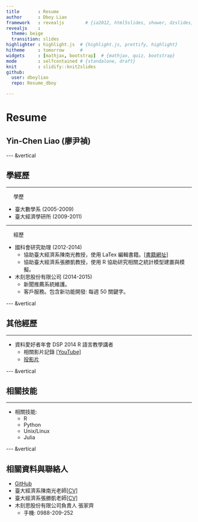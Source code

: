 ```yaml
---
title       : Resume
author      : Dboy Liao
framework   : revealjs        # {io2012, html5slides, shower, dzslides, ...}
revealjs    : 
  theme: beige
  transition: slides
highlighter : highlight.js  # {highlight.js, prettify, highlight}
hitheme     : tomorrow      # 
widgets     : [mathjax, bootstrap]  # {mathjax, quiz, bootstrap}
mode        : selfcontained # {standalone, draft}
knit        : slidify::knit2slides
github:
  user: dboyliao
  repo: Resume_dboy

---
```


# Resume

## Yin-Chen Liao (廖尹禎)

--- &vertical

## 學經歷

***

<div class='fragment' align=left>
  &nbsp;&nbsp;&nbsp;&nbsp;&nbsp;學歷
</div>
<ul class='fragment'>
  <li>臺大數學系 (2005-2009)</li>
  <li>臺大經濟學研所 (2009-2011)</li>
</ul>

***

<div class='fragment' align=left>
  &nbsp;&nbsp;&nbsp;&nbsp;&nbsp;經歷
</div>
<ul>
  <li class='fragment'>國科會研究助理 (2012-2014)
    <ul class='fragment'>
      <li>協助臺大經濟系陳南光教授，使用 LaTex 編輯書籍。<a href="http://www.yehyeh.com.tw/bookchi.aspx?mode=dbView&sysid=00106864">[書籍網址]</a></li>
      <li>協助臺大經濟系張勝凱教授，使用 R 協助研究相關之統計模型建置與模擬。</li>
    </ul>
  </li>
  <li class='fragment'>木刻思股份有限公司 (2014-2015)
    <ul class='fragment'>
      <li>新聞推薦系統維護。</li>
      <li>客戶服務。包含新功能開發: 每週 50 關鍵字。</li>
    </ul>
  </li>
</ul>

--- &vertical

## 其他經歷

***

- 資料愛好者年會 DSP 2014 R 語言教學講者
  - 相關影片記錄 [[YouTube]](https://www.youtube.com/watch?v=Ut55jPEm-yE)
  - [投影片](dboyliao.github.io/RBasic_reveal)


--- &vertical

## 相關技能

***

<ul align='left'>
 <li>相關技能:
   <ul>
     <li>R</li>
     <li>Python</li>
     <li>Unix/Linux</li>
     <li>Julia</li>
   </ul>
 </li>
</ul>

--- &vertical

## 相關資料與聯絡人

- [GitHub](https://github.com/dboyliao)
- 臺大經濟系陳南光老師[[CV]](http://homepage.ntu.edu.tw/~nankuang/cv-Chen.pdf)
- 臺大經濟系張勝凱老師[[CV]](http://homepage.ntu.edu.tw/~schang/schang.pdf)
- 木刻思股份有限公司負責人 張家齊
  - 手機: 0988-209-252
